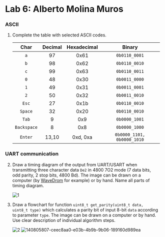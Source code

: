 # Lab 6: Alberto Molina Muros

### ASCII

1. Complete the table with selected ASCII codes.

   | **Char** | **Decimal** | **Hexadecimal** | **Binary** |
   | :-: | :-: | :-: | :-: |
   | `a` | 97 | 0x61 | `0b0110_0001` |
   | `b` | 98 | 0x62 | `0b0110_0010` |
   | `c` | 99 | 0x63 | `0b0110_0011` |
   | `0` | 48 | 0x30 | `0b0011_0000` |
   | `1` | 49 | 0x31 | `0b0011_0001` |
   | `2` | 50 | 0x32 | `0b0011_0010` |
   | `Esc` | 27 | 0x1b | `0b0110_0010` |
   | `Space` | 32 | 0x20 | `0b0110_0010` |
   | `Tab` | 9 | 0x9 | `0b0000_1001` |
   | `Backspace` | 8 | 0x8 | `0b0000_1000` |
   | `Enter` | 13,10 | 0xd, 0xa  | `0b0000_1101, 0b0000_1010` |

### UART communication

2. Draw a timing diagram of the output from UART/USART when transmitting three character data `De2` in 4800 7O2 mode (7 data bits, odd parity, 2 stop bits, 4800&nbsp;Bd). The image can be drawn on a computer (by [WaveDrom](https://wavedrom.com/) for example) or by hand. Name all parts of timing diagram.

   ![1](https://user-images.githubusercontent.com/114478568/200431367-4b716a0c-81ef-4092-90c2-aea542a1e1e7.jpg)


3. Draw a flowchart for function `uint8_t get_parity(uint8_t data, uint8_t type)` which calculates a parity bit of input 8-bit `data` according to parameter `type`. The image can be drawn on a computer or by hand. Use clear description of individual algorithm steps.

   ![2](https://user-images.githubusercontent.com/114478568/200431402-cbe28116-e1f3-4066-9a6e-53b0ddc633d2.jpg)
![140805807-ceec8aa0-e03b-4b9b-9b06-189160d989ea](https://user-images.githubusercontent.com/114478568/200431418-406aaca6-448d-4cf2-b00b-7c28de00df94.jpg)
